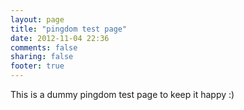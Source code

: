 ```yaml
---
layout: page
title: "pingdom test page"
date: 2012-11-04 22:36
comments: false
sharing: false
footer: true
---
```

This is a dummy pingdom test page to keep it happy :)